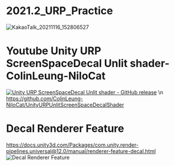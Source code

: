 # 2021.2_URP_Practice
![KakaoTalk_20211116_152806527](https://user-images.githubusercontent.com/42854864/141935663-c8ff1ed1-4956-44a2-b153-15279d0c340f.png)

# Youtube Unity URP ScreenSpaceDecal Unlit shader-ColinLeung-NiloCat
[![Unity URP ScreenSpaceDecal Unlit shader - GitHub release](http://img.youtube.com/vi/Bs_HSGRSUtw/0.jpg)](https://youtu.be/Bs_HSGRSUtw?t=0s)
\n https://github.com/ColinLeung-NiloCat/UnityURPUnlitScreenSpaceDecalShader

# Decal Renderer Feature
https://docs.unity3d.com/Packages/com.unity.render-pipelines.universal@12.0/manual/renderer-feature-decal.html
![Decal Renderer Feature](https://docs.unity3d.com/Packages/com.unity.render-pipelines.universal@12.0/manual/images/decal/decal-projector-scene-view.png)
